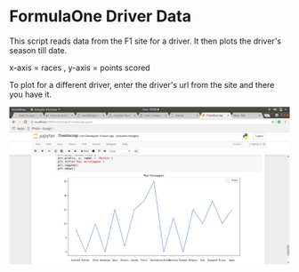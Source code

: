 # FormulaOne Driver Data

This script reads data from the F1 site for a driver.
It then plots the driver's season till date.

x-axis = races ,
y-axis = points scored

To plot for a different driver, enter the driver's url from the site and there you have it.

![Alt text](ver.png?raw=true "Max Verstappen Record")
